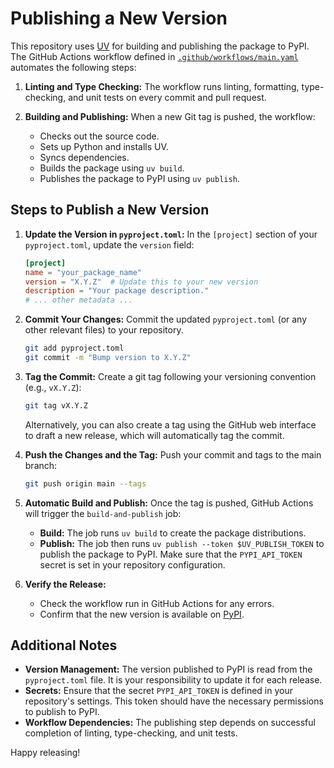 # Publishing a New Version

This repository uses [UV](https://docs.astral.sh/uv/guides/publish/) for building and publishing the package to PyPI. The GitHub Actions workflow defined in [`.github/workflows/main.yaml`](.github/workflows/main.yaml) automates the following steps:

1. **Linting and Type Checking:**
   The workflow runs linting, formatting, type-checking, and unit tests on every commit and pull request.

2. **Building and Publishing:**
   When a new Git tag is pushed, the workflow:
   - Checks out the source code.
   - Sets up Python and installs UV.
   - Syncs dependencies.
   - Builds the package using `uv build`.
   - Publishes the package to PyPI using `uv publish`.

## Steps to Publish a New Version

1. **Update the Version in `pyproject.toml`:**
   In the `[project]` section of your `pyproject.toml`, update the `version` field:

   ```toml
   [project]
   name = "your_package_name"
   version = "X.Y.Z"  # Update this to your new version
   description = "Your package description."
   # ... other metadata ...
   ```

2. **Commit Your Changes:**
   Commit the updated `pyproject.toml` (or any other relevant files) to your repository.

   ```bash
   git add pyproject.toml
   git commit -m "Bump version to X.Y.Z"
   ```

3. **Tag the Commit:**
   Create a git tag following your versioning convention (e.g., `vX.Y.Z`):

   ```bash
   git tag vX.Y.Z
   ```

   Alternatively, you can also create a tag using the GitHub web interface to draft a new release, which will automatically tag the commit.

4. **Push the Changes and the Tag:**
   Push your commit and tags to the main branch:

   ```bash
   git push origin main --tags
   ```

5. **Automatic Build and Publish:**
   Once the tag is pushed, GitHub Actions will trigger the `build-and-publish` job:

   - **Build:** The job runs `uv build` to create the package distributions.
   - **Publish:** The job then runs `uv publish --token $UV_PUBLISH_TOKEN` to publish the package to PyPI. Make sure that the `PYPI_API_TOKEN` secret is set in your repository configuration.

6. **Verify the Release:**
   - Check the workflow run in GitHub Actions for any errors.
   - Confirm that the new version is available on [PyPI](https://pypi.org/).

## Additional Notes

- **Version Management:** The version published to PyPI is read from the `pyproject.toml` file. It is your responsibility to update it for each release.
- **Secrets:** Ensure that the secret `PYPI_API_TOKEN` is defined in your repository's settings. This token should have the necessary permissions to publish to PyPI.
- **Workflow Dependencies:** The publishing step depends on successful completion of linting, type-checking, and unit tests.

Happy releasing!
